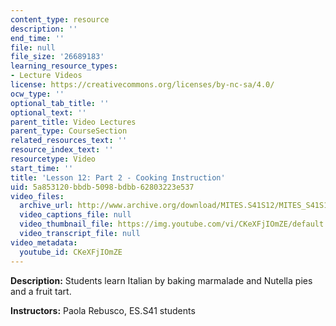 ```yaml
---
content_type: resource
description: ''
end_time: ''
file: null
file_size: '26689183'
learning_resource_types:
- Lecture Videos
license: https://creativecommons.org/licenses/by-nc-sa/4.0/
ocw_type: ''
optional_tab_title: ''
optional_text: ''
parent_title: Video Lectures
parent_type: CourseSection
related_resources_text: ''
resource_index_text: ''
resourcetype: Video
start_time: ''
title: 'Lesson 12: Part 2 - Cooking Instruction'
uid: 5a853120-bbdb-5098-bdbb-62803223e537
video_files:
  archive_url: http://www.archive.org/download/MITES.S41S12/MITES_S41S12_Lesson12_Part2_300k.mp4
  video_captions_file: null
  video_thumbnail_file: https://img.youtube.com/vi/CKeXFjIOmZE/default.jpg
  video_transcript_file: null
video_metadata:
  youtube_id: CKeXFjIOmZE
---
```


**Description:** Students learn Italian by baking marmalade and Nutella pies and a fruit tart.

**Instructors:** Paola Rebusco, ES.S41 students

